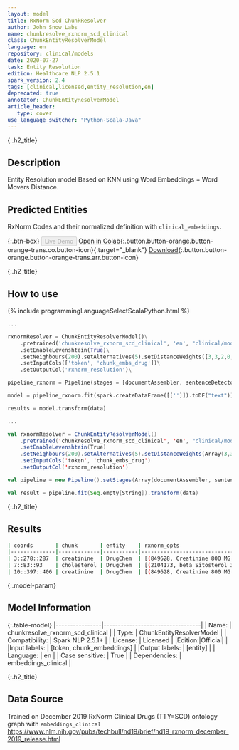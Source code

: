 ```yaml
---
layout: model
title: RxNorm Scd ChunkResolver
author: John Snow Labs
name: chunkresolve_rxnorm_scd_clinical
class: ChunkEntityResolverModel
language: en
repository: clinical/models
date: 2020-07-27
task: Entity Resolution
edition: Healthcare NLP 2.5.1
spark_version: 2.4
tags: [clinical,licensed,entity_resolution,en]
deprecated: true
annotator: ChunkEntityResolverModel
article_header:
   type: cover
use_language_switcher: "Python-Scala-Java"
---
```


{:.h2_title}
## Description
Entity Resolution model Based on KNN using Word Embeddings + Word Movers Distance.

## Predicted Entities
RxNorm Codes and their normalized definition with `clinical_embeddings`.

{:.btn-box}
<button class="button button-orange" disabled>Live Demo</button>
[Open in Colab](https://colab.research.google.com/github/JohnSnowLabs/spark-nlp-workshop/blob/master/tutorials/Certification_Trainings/Healthcare/3.Clinical_Entity_Resolvers.ipynb){:.button.button-orange.button-orange-trans.co.button-icon}{:target="_blank"}
[Download](https://s3.amazonaws.com/auxdata.johnsnowlabs.com/clinical/models/chunkresolve_rxnorm_scd_clinical_en_2.5.1_2.4_1595813884363.zip){:.button.button-orange.button-orange-trans.arr.button-icon}

{:.h2_title}
## How to use
<div class="tabs-box" markdown="1">

{% include programmingLanguageSelectScalaPython.html %}

```python
...

rxnormResolver = ChunkEntityResolverModel()\
    .pretrained('chunkresolve_rxnorm_scd_clinical', 'en', "clinical/models")\
    .setEnableLevenshtein(True)\
    .setNeighbours(200).setAlternatives(5).setDistanceWeights([3,3,2,0,0,7])\
    .setInputCols(['token', 'chunk_embs_drug'])\
    .setOutputCol('rxnorm_resolution')\

pipeline_rxnorm = Pipeline(stages = [documentAssembler, sentenceDetector, tokenizer, stopwords, word_embeddings, jslNer, drugNer, jslConverter, drugConverter, jslChunkEmbeddings, drugChunkEmbeddings, rxnormResolver])

model = pipeline_rxnorm.fit(spark.createDataFrame([['']]).toDF("text"))

results = model.transform(data)

```

```scala
...

val rxnormResolver = ChunkEntityResolverModel()
    .pretrained('chunkresolve_rxnorm_scd_clinical', 'en', "clinical/models")
    .setEnableLevenshtein(True)
    .setNeighbours(200).setAlternatives(5).setDistanceWeights(Array(3,3,2,0,0,7))
    .setInputCols('token', 'chunk_embs_drug')
    .setOutputCol('rxnorm_resolution')

val pipeline = new Pipeline().setStages(Array(documentAssembler, sentenceDetector, tokenizer, stopwords, word_embeddings, jslNer, drugNer, jslConverter, drugConverter, jslChunkEmbeddings, drugChunkEmbeddings, rxnormResolver))

val result = pipeline.fit(Seq.empty[String]).transform(data)
```
</div>

{:.h2_title}
## Results

```bash
| coords       | chunk       | entity    | rxnorm_opts                                                                             |
|--------------|-------------|-----------|-----------------------------------------------------------------------------------------|
| 3::278::287  | creatinine  | DrugChem  | [(849628, Creatinine 800 MG Oral Capsule), (252180, Urea 10 MG/ML Topical Lotion), ...] |
| 7::83::93    | cholesterol | DrugChem  | [(2104173, beta Sitosterol 35 MG Oral Tablet), (832876, phytosterol esters 500 MG O...] |
| 10::397::406 | creatinine  | DrugChem  | [(849628, Creatinine 800 MG Oral Capsule), (252180, Urea 10 MG/ML Topical Lotion), ...] |
```


{:.model-param}
## Model Information

{:.table-model}
|----------------|----------------------------------|
| Name:           | chunkresolve_rxnorm_scd_clinical |
| Type:    | ChunkEntityResolverModel         |
| Compatibility:  | Spark NLP 2.5.1+                            |
| License:        | Licensed                         |
|Edition:|Official|                       |
|Input labels:         | [token, chunk_embeddings]          |
|Output labels:        | [entity]                           |
| Language:       | en                               |
| Case sensitive: | True                             |
| Dependencies:  | embeddings_clinical              |

{:.h2_title}
## Data Source
Trained on December 2019 RxNorm Clinical Drugs (TTY=SCD) ontology graph with `embeddings_clinical`
https://www.nlm.nih.gov/pubs/techbull/nd19/brief/nd19_rxnorm_december_2019_release.html
